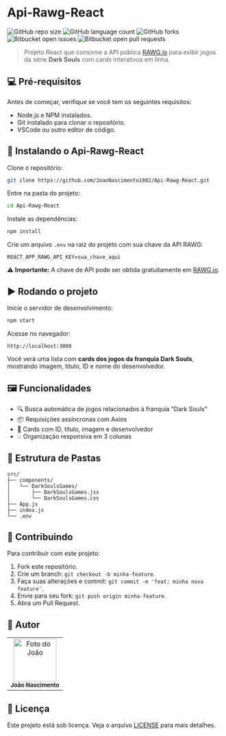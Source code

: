 # Api-Rawg-React

![GitHub repo size](https://img.shields.io/github/repo-size/JoaoNascimento1802/Api-Rawg-React?style=for-the-badge)
![GitHub language count](https://img.shields.io/github/languages/count/JoaoNascimento1802/Api-Rawg-React?style=for-the-badge)
![GitHub forks](https://img.shields.io/github/forks/JoaoNascimento1802/Api-Rawg-React?style=for-the-badge)
![Bitbucket open issues](https://img.shields.io/bitbucket/issues/JoaoNascimento1802/Api-Rawg-React?style=for-the-badge)
![Bitbucket open pull requests](https://img.shields.io/bitbucket/pr-raw/JoaoNascimento1802/Api-Rawg-React?style=for-the-badge)

> Projeto React que consome a API pública [RAWG.io](https://rawg.io/apidocs) para exibir jogos da série **Dark Souls** com cards interativos em linha.

## 💻 Pré-requisitos

Antes de começar, verifique se você tem os seguintes requisitos:

- Node.js e NPM instalados.
- Git instalado para clonar o repositório.
- VSCode ou outro editor de código.

## 🚀 Instalando o Api-Rawg-React

Clone o repositório:

```bash
git clone https://github.com/JoaoNascimento1802/Api-Rawg-React.git
```

Entre na pasta do projeto:

```bash
cd Api-Rawg-React
```

Instale as dependências:

```bash
npm install
```

Crie um arquivo `.env` na raiz do projeto com sua chave da API RAWG:

```env
REACT_APP_RAWG_API_KEY=sua_chave_aqui
```

⚠️ **Importante:** A chave de API pode ser obtida gratuitamente em [RAWG.io](https://rawg.io/apidocs).

## ▶️ Rodando o projeto

Inicie o servidor de desenvolvimento:

```bash
npm start
```

Acesse no navegador:

```
http://localhost:3000
```

Você verá uma lista com **cards dos jogos da franquia Dark Souls**, mostrando imagem, título, ID e nome do desenvolvedor.

## 🖼️ Funcionalidades

- 🔍 Busca automática de jogos relacionados à franquia "Dark Souls"
- 📦 Requisições assíncronas com Axios
- 🧩 Cards com ID, título, imagem e desenvolvedor
- 💡 Organização responsiva em 3 colunas

## 📁 Estrutura de Pastas

```
src/
├── components/
│   └── DarkSoulsGames/
│       ├── DarkSoulsGames.jsx
│       └── DarkSoulsGames.css
├── App.js
├── index.js
└── .env
```

## 🤝 Contribuindo

Para contribuir com este projeto:

1. Fork este repositório.
2. Crie um branch: `git checkout -b minha-feature`.
3. Faça suas alterações e commit: `git commit -m 'feat: minha nova feature'`.
4. Envie para seu fork: `git push origin minha-feature`.
5. Abra um Pull Request.

## 👤 Autor

<table>
  <tr>
    <td align="center">
      <a href="https://github.com/JoaoNascimento1802">
        <img src="https://avatars.githubusercontent.com/u/112444368?v=4" width="100px;" alt="Foto do João"/><br>
        <sub>
          <b>João Nascimento</b>
        </sub>
      </a>
    </td>
  </tr>
</table>

## 📝 Licença

Este projeto está sob licença. Veja o arquivo [LICENSE](LICENSE) para mais detalhes.
